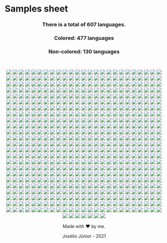 # Samples sheet
<div align="center">

### **There is a total of 607 languages.**
### **Colored: 477 languages**
### **Non-colored: 130 languages**
<br>

![](../lang/1c-enterprise/rounded.svg)
![](../lang/4d/rounded.svg)
![](../lang/abap/rounded.svg)
![](../lang/abap-cds/rounded.svg)
![](../lang/abnf/rounded.svg)
![](../lang/ags-script/rounded.svg)
![](../lang/aidl/rounded.svg)
![](../lang/al/rounded.svg)
![](../lang/ampl/rounded.svg)
![](../lang/antlr/rounded.svg)
![](../lang/api-blueprint/rounded.svg)
![](../lang/apl/rounded.svg)
![](../lang/asl/rounded.svg)
![](../lang/asn.1/rounded.svg)
![](../lang/asp.net/rounded.svg)
![](../lang/ats/rounded.svg)
![](../lang/actionscript/rounded.svg)
![](../lang/ada/rounded.svg)
![](../lang/adobe-font-metrics/rounded.svg)
![](../lang/agda/rounded.svg)
![](../lang/alloy/rounded.svg)
![](../lang/alpine-abuild/rounded.svg)
![](../lang/altium-designer/rounded.svg)
![](../lang/angelscript/rounded.svg)
![](../lang/ant-build-system/rounded.svg)
![](../lang/apacheconf/rounded.svg)
![](../lang/apex/rounded.svg)
![](../lang/apollo-guidance-computer/rounded.svg)
![](../lang/applescript/rounded.svg)
![](../lang/arc/rounded.svg)
![](../lang/asciidoc/rounded.svg)
![](../lang/aspectj/rounded.svg)
![](../lang/assembly/rounded.svg)
![](../lang/astro/rounded.svg)
![](../lang/asymptote/rounded.svg)
![](../lang/augeas/rounded.svg)
![](../lang/autohotkey/rounded.svg)
![](../lang/autoit/rounded.svg)
![](../lang/avro-idl/rounded.svg)
![](../lang/awk/rounded.svg)
![](../lang/basic/rounded.svg)
![](../lang/ballerina/rounded.svg)
![](../lang/batchfile/rounded.svg)
![](../lang/beef/rounded.svg)
![](../lang/befunge/rounded.svg)
![](../lang/bibtex/rounded.svg)
![](../lang/bicep/rounded.svg)
![](../lang/bison/rounded.svg)
![](../lang/bitbake/rounded.svg)
![](../lang/blade/rounded.svg)
![](../lang/blitzbasic/rounded.svg)
![](../lang/blitzmax/rounded.svg)
![](../lang/bluespec/rounded.svg)
![](../lang/boo/rounded.svg)
![](../lang/boogie/rounded.svg)
![](../lang/brainfuck/rounded.svg)
![](../lang/brightscript/rounded.svg)
![](../lang/browserslist/rounded.svg)
![](../lang/c/rounded.svg)
![](../lang/c-sharp/rounded.svg)
![](../lang/c++/rounded.svg)
![](../lang/c-objdump/rounded.svg)
![](../lang/c2hs-haskell/rounded.svg)
![](../lang/cil/rounded.svg)
![](../lang/clips/rounded.svg)
![](../lang/cmake/rounded.svg)
![](../lang/cobol/rounded.svg)
![](../lang/codeowners/rounded.svg)
![](../lang/collada/rounded.svg)
![](../lang/cson/rounded.svg)
![](../lang/css/rounded.svg)
![](../lang/csv/rounded.svg)
![](../lang/cue/rounded.svg)
![](../lang/cweb/rounded.svg)
![](../lang/cabal-config/rounded.svg)
![](../lang/cap'n-proto/rounded.svg)
![](../lang/cartocss/rounded.svg)
![](../lang/ceylon/rounded.svg)
![](../lang/chapel/rounded.svg)
![](../lang/charity/rounded.svg)
![](../lang/chuck/rounded.svg)
![](../lang/cirru/rounded.svg)
![](../lang/clarion/rounded.svg)
![](../lang/classic-asp/rounded.svg)
![](../lang/clean/rounded.svg)
![](../lang/click/rounded.svg)
![](../lang/clojure/rounded.svg)
![](../lang/closure-templates/rounded.svg)
![](../lang/cloud-firestore-security-rules/rounded.svg)
![](../lang/conll-u/rounded.svg)
![](../lang/codeql/rounded.svg)
![](../lang/coffeescript/rounded.svg)
![](../lang/coldfusion/rounded.svg)
![](../lang/coldfusion-cfc/rounded.svg)
![](../lang/common-lisp/rounded.svg)
![](../lang/common-workflow-language/rounded.svg)
![](../lang/component-pascal/rounded.svg)
![](../lang/cool/rounded.svg)
![](../lang/coq/rounded.svg)
![](../lang/cpp-objdump/rounded.svg)
![](../lang/creole/rounded.svg)
![](../lang/crystal/rounded.svg)
![](../lang/csound/rounded.svg)
![](../lang/csound-document/rounded.svg)
![](../lang/csound-score/rounded.svg)
![](../lang/cuda/rounded.svg)
![](../lang/cue-sheet/rounded.svg)
![](../lang/cycript/rounded.svg)
![](../lang/cython/rounded.svg)
![](../lang/d/rounded.svg)
![](../lang/d-objdump/rounded.svg)
![](../lang/digital-command-language/rounded.svg)
![](../lang/dm/rounded.svg)
![](../lang/dns-zone/rounded.svg)
![](../lang/dtrace/rounded.svg)
![](../lang/dafny/rounded.svg)
![](../lang/darcs-patch/rounded.svg)
![](../lang/dart/rounded.svg)
![](../lang/dataweave/rounded.svg)
![](../lang/dhall/rounded.svg)
![](../lang/diff/rounded.svg)
![](../lang/directx-3d-file/rounded.svg)
![](../lang/dockerfile/rounded.svg)
![](../lang/dogescript/rounded.svg)
![](../lang/dylan/rounded.svg)
![](../lang/e/rounded.svg)
![](../lang/e-mail/rounded.svg)
![](../lang/ebnf/rounded.svg)
![](../lang/ecl/rounded.svg)
![](../lang/eclipse/rounded.svg)
![](../lang/ejs/rounded.svg)
![](../lang/eq/rounded.svg)
![](../lang/eagle/rounded.svg)
![](../lang/easybuild/rounded.svg)
![](../lang/ecere-projects/rounded.svg)
![](../lang/editorconfig/rounded.svg)
![](../lang/edje-data-collection/rounded.svg)
![](../lang/eiffel/rounded.svg)
![](../lang/elixir/rounded.svg)
![](../lang/elm/rounded.svg)
![](../lang/emacs-lisp/rounded.svg)
![](../lang/emberscript/rounded.svg)
![](../lang/erlang/rounded.svg)
![](../lang/f-sharp/rounded.svg)
![](../lang/f-asterisk/rounded.svg)
![](../lang/figlet-font/rounded.svg)
![](../lang/flux/rounded.svg)
![](../lang/factor/rounded.svg)
![](../lang/fancy/rounded.svg)
![](../lang/fantom/rounded.svg)
![](../lang/faust/rounded.svg)
![](../lang/fennel/rounded.svg)
![](../lang/filebench-wml/rounded.svg)
![](../lang/filterscript/rounded.svg)
![](../lang/fluent/rounded.svg)
![](../lang/formatted/rounded.svg)
![](../lang/forth/rounded.svg)
![](../lang/fortran/rounded.svg)
![](../lang/fortran-free-form/rounded.svg)
![](../lang/freebasic/rounded.svg)
![](../lang/freemarker/rounded.svg)
![](../lang/frege/rounded.svg)
![](../lang/futhark/rounded.svg)
![](../lang/g-code/rounded.svg)
![](../lang/gaml/rounded.svg)
![](../lang/gams/rounded.svg)
![](../lang/gap/rounded.svg)
![](../lang/gcc-machine-description/rounded.svg)
![](../lang/gdb/rounded.svg)
![](../lang/gdscript/rounded.svg)
![](../lang/gedcom/rounded.svg)
![](../lang/glsl/rounded.svg)
![](../lang/gn/rounded.svg)
![](../lang/game-maker-language/rounded.svg)
![](../lang/gemfile.lock/rounded.svg)
![](../lang/genie/rounded.svg)
![](../lang/genshi/rounded.svg)
![](../lang/gentoo-ebuild/rounded.svg)
![](../lang/gentoo-eclass/rounded.svg)
![](../lang/gerber-image/rounded.svg)
![](../lang/gettext-catalog/rounded.svg)
![](../lang/gherkin/rounded.svg)
![](../lang/git-attributes/rounded.svg)
![](../lang/git-config/rounded.svg)
![](../lang/glyph/rounded.svg)
![](../lang/glyph-bitmap-distribution-format/rounded.svg)
![](../lang/gnuplot/rounded.svg)
![](../lang/go/rounded.svg)
![](../lang/go-checksums/rounded.svg)
![](../lang/go-module/rounded.svg)
![](../lang/golo/rounded.svg)
![](../lang/gosu/rounded.svg)
![](../lang/grace/rounded.svg)
![](../lang/gradle/rounded.svg)
![](../lang/grammatical-framework/rounded.svg)
![](../lang/graph-modeling-language/rounded.svg)
![](../lang/graphql/rounded.svg)
![](../lang/graphviz-(dot)/rounded.svg)
![](../lang/groovy/rounded.svg)
![](../lang/groovy-server-pages/rounded.svg)
![](../lang/haproxy/rounded.svg)
![](../lang/hcl/rounded.svg)
![](../lang/hlsl/rounded.svg)
![](../lang/html/rounded.svg)
![](../lang/html+ecr/rounded.svg)
![](../lang/html+eex/rounded.svg)
![](../lang/html+erb/rounded.svg)
![](../lang/html+php/rounded.svg)
![](../lang/html+razor/rounded.svg)
![](../lang/http/rounded.svg)
![](../lang/hxml/rounded.svg)
![](../lang/hack/rounded.svg)
![](../lang/haml/rounded.svg)
![](../lang/handlebars/rounded.svg)
![](../lang/harbour/rounded.svg)
![](../lang/haskell/rounded.svg)
![](../lang/haxe/rounded.svg)
![](../lang/hiveql/rounded.svg)
![](../lang/holyc/rounded.svg)
![](../lang/hy/rounded.svg)
![](../lang/hyphy/rounded.svg)
![](../lang/idl/rounded.svg)
![](../lang/igor-pro/rounded.svg)
![](../lang/ini/rounded.svg)
![](../lang/irc-log/rounded.svg)
![](../lang/idris/rounded.svg)
![](../lang/ignore-list/rounded.svg)
![](../lang/imagej-macro/rounded.svg)
![](../lang/inform-7/rounded.svg)
![](../lang/inno-setup/rounded.svg)
![](../lang/io/rounded.svg)
![](../lang/ioke/rounded.svg)
![](../lang/isabelle/rounded.svg)
![](../lang/isabelle-root/rounded.svg)
![](../lang/j/rounded.svg)
![](../lang/jar-manifest/rounded.svg)
![](../lang/jflex/rounded.svg)
![](../lang/json/rounded.svg)
![](../lang/json-with-comments/rounded.svg)
![](../lang/json5/rounded.svg)
![](../lang/jsonld/rounded.svg)
![](../lang/jsoniq/rounded.svg)
![](../lang/jasmin/rounded.svg)
![](../lang/java/rounded.svg)
![](../lang/java-properties/rounded.svg)
![](../lang/java-server-pages/rounded.svg)
![](../lang/javascript/rounded.svg)
![](../lang/javascript+erb/rounded.svg)
![](../lang/jinja/rounded.svg)
![](../lang/jison/rounded.svg)
![](../lang/jison-lex/rounded.svg)
![](../lang/jolie/rounded.svg)
![](../lang/jsonnet/rounded.svg)
![](../lang/julia/rounded.svg)
![](../lang/jupyter-notebook/rounded.svg)
![](../lang/krl/rounded.svg)
![](../lang/kaitai-struct/rounded.svg)
![](../lang/kakounescript/rounded.svg)
![](../lang/kicad-layout/rounded.svg)
![](../lang/kicad-legacy-layout/rounded.svg)
![](../lang/kicad-schematic/rounded.svg)
![](../lang/kit/rounded.svg)
![](../lang/kotlin/rounded.svg)
![](../lang/kusto/rounded.svg)
![](../lang/lfe/rounded.svg)
![](../lang/llvm/rounded.svg)
![](../lang/lolcode/rounded.svg)
![](../lang/lsl/rounded.svg)
![](../lang/ltspice-symbol/rounded.svg)
![](../lang/labview/rounded.svg)
![](../lang/lark/rounded.svg)
![](../lang/lasso/rounded.svg)
![](../lang/latte/rounded.svg)
![](../lang/lean/rounded.svg)
![](../lang/less/rounded.svg)
![](../lang/lex/rounded.svg)
![](../lang/lilypond/rounded.svg)
![](../lang/limbo/rounded.svg)
![](../lang/linker-script/rounded.svg)
![](../lang/linux-kernel-module/rounded.svg)
![](../lang/liquid/rounded.svg)
![](../lang/literate-agda/rounded.svg)
![](../lang/literate-coffeescript/rounded.svg)
![](../lang/literate-haskell/rounded.svg)
![](../lang/livescript/rounded.svg)
![](../lang/logos/rounded.svg)
![](../lang/logtalk/rounded.svg)
![](../lang/lookml/rounded.svg)
![](../lang/loomscript/rounded.svg)
![](../lang/lua/rounded.svg)
![](../lang/m/rounded.svg)
![](../lang/m4/rounded.svg)
![](../lang/m4sugar/rounded.svg)
![](../lang/matlab/rounded.svg)
![](../lang/maxscript/rounded.svg)
![](../lang/mlir/rounded.svg)
![](../lang/mql4/rounded.svg)
![](../lang/mql5/rounded.svg)
![](../lang/mtml/rounded.svg)
![](../lang/muf/rounded.svg)
![](../lang/macaulay2/rounded.svg)
![](../lang/makefile/rounded.svg)
![](../lang/mako/rounded.svg)
![](../lang/markdown/rounded.svg)
![](../lang/marko/rounded.svg)
![](../lang/mask/rounded.svg)
![](../lang/mathematica/rounded.svg)
![](../lang/maven-pom/rounded.svg)
![](../lang/max/rounded.svg)
![](../lang/mercury/rounded.svg)
![](../lang/meson/rounded.svg)
![](../lang/metal/rounded.svg)
![](../lang/microsoft-developer-studio-project/rounded.svg)
![](../lang/microsoft-visual-studio-solution/rounded.svg)
![](../lang/minid/rounded.svg)
![](../lang/mirah/rounded.svg)
![](../lang/modelica/rounded.svg)
![](../lang/modula-2/rounded.svg)
![](../lang/modula-3/rounded.svg)
![](../lang/module-management-system/rounded.svg)
![](../lang/monkey/rounded.svg)
![](../lang/moocode/rounded.svg)
![](../lang/moonscript/rounded.svg)
![](../lang/motorola-68k-assembly/rounded.svg)
![](../lang/muse/rounded.svg)
![](../lang/mustache/rounded.svg)
![](../lang/myghty/rounded.svg)
![](../lang/nasl/rounded.svg)
![](../lang/ncl/rounded.svg)
![](../lang/neon/rounded.svg)
![](../lang/nl/rounded.svg)
![](../lang/npm-config/rounded.svg)
![](../lang/nsis/rounded.svg)
![](../lang/nwscript/rounded.svg)
![](../lang/nearley/rounded.svg)
![](../lang/nemerle/rounded.svg)
![](../lang/netlinx/rounded.svg)
![](../lang/netlinx+erb/rounded.svg)
![](../lang/netlogo/rounded.svg)
![](../lang/newlisp/rounded.svg)
![](../lang/nextflow/rounded.svg)
![](../lang/nginx/rounded.svg)
![](../lang/nim/rounded.svg)
![](../lang/ninja/rounded.svg)
![](../lang/nit/rounded.svg)
![](../lang/nix/rounded.svg)
![](../lang/nu/rounded.svg)
![](../lang/numpy/rounded.svg)
![](../lang/nunjucks/rounded.svg)
![](../lang/ocaml/rounded.svg)
![](../lang/objdump/rounded.svg)
![](../lang/object-data-instance-notation/rounded.svg)
![](../lang/objectscript/rounded.svg)
![](../lang/objective-c/rounded.svg)
![](../lang/objective-c++/rounded.svg)
![](../lang/objective-j/rounded.svg)
![](../lang/odin/rounded.svg)
![](../lang/omgrofl/rounded.svg)
![](../lang/opa/rounded.svg)
![](../lang/opal/rounded.svg)
![](../lang/open-policy-agent/rounded.svg)
![](../lang/opencl/rounded.svg)
![](../lang/openedge-abl/rounded.svg)
![](../lang/openqasm/rounded.svg)
![](../lang/openrc-runscript/rounded.svg)
![](../lang/openscad/rounded.svg)
![](../lang/openstep-property-list/rounded.svg)
![](../lang/opentype-feature-file/rounded.svg)
![](../lang/org/rounded.svg)
![](../lang/ox/rounded.svg)
![](../lang/oxygene/rounded.svg)
![](../lang/oz/rounded.svg)
![](../lang/p4/rounded.svg)
![](../lang/peg.js/rounded.svg)
![](../lang/php/rounded.svg)
![](../lang/plsql/rounded.svg)
![](../lang/plpgsql/rounded.svg)
![](../lang/pov-ray-sdl/rounded.svg)
![](../lang/pan/rounded.svg)
![](../lang/papyrus/rounded.svg)
![](../lang/parrot/rounded.svg)
![](../lang/parrot-assembly/rounded.svg)
![](../lang/parrot-internal-representation/rounded.svg)
![](../lang/pascal/rounded.svg)
![](../lang/pawn/rounded.svg)
![](../lang/pep8/rounded.svg)
![](../lang/perl/rounded.svg)
![](../lang/pic/rounded.svg)
![](../lang/pickle/rounded.svg)
![](../lang/picolisp/rounded.svg)
![](../lang/piglatin/rounded.svg)
![](../lang/pike/rounded.svg)
![](../lang/plantuml/rounded.svg)
![](../lang/pod/rounded.svg)
![](../lang/pod-6/rounded.svg)
![](../lang/pogoscript/rounded.svg)
![](../lang/pony/rounded.svg)
![](../lang/postcss/rounded.svg)
![](../lang/postscript/rounded.svg)
![](../lang/powerbuilder/rounded.svg)
![](../lang/powershell/rounded.svg)
![](../lang/prisma/rounded.svg)
![](../lang/processing/rounded.svg)
![](../lang/proguard/rounded.svg)
![](../lang/prolog/rounded.svg)
![](../lang/propeller-spin/rounded.svg)
![](../lang/protocol-buffer/rounded.svg)
![](../lang/public-key/rounded.svg)
![](../lang/pug/rounded.svg)
![](../lang/puppet/rounded.svg)
![](../lang/pure-data/rounded.svg)
![](../lang/purebasic/rounded.svg)
![](../lang/purescript/rounded.svg)
![](../lang/python/rounded.svg)
![](../lang/python-console/rounded.svg)
![](../lang/python-traceback/rounded.svg)
![](../lang/q-sharp/rounded.svg)
![](../lang/qml/rounded.svg)
![](../lang/qmake/rounded.svg)
![](../lang/qt-script/rounded.svg)
![](../lang/quake/rounded.svg)
![](../lang/r/rounded.svg)
![](../lang/raml/rounded.svg)
![](../lang/rdoc/rounded.svg)
![](../lang/realbasic/rounded.svg)
![](../lang/rexx/rounded.svg)
![](../lang/rmarkdown/rounded.svg)
![](../lang/rpc/rounded.svg)
![](../lang/rpm-spec/rounded.svg)
![](../lang/runoff/rounded.svg)
![](../lang/racket/rounded.svg)
![](../lang/ragel/rounded.svg)
![](../lang/raku/rounded.svg)
![](../lang/rascal/rounded.svg)
![](../lang/raw-token-data/rounded.svg)
![](../lang/rescript/rounded.svg)
![](../lang/readline-config/rounded.svg)
![](../lang/reason/rounded.svg)
![](../lang/rebol/rounded.svg)
![](../lang/record-jar/rounded.svg)
![](../lang/red/rounded.svg)
![](../lang/redcode/rounded.svg)
![](../lang/redirect-rules/rounded.svg)
![](../lang/regular-expression/rounded.svg)
![](../lang/ren'py/rounded.svg)
![](../lang/renderscript/rounded.svg)
![](../lang/rich-text-format/rounded.svg)
![](../lang/ring/rounded.svg)
![](../lang/riot/rounded.svg)
![](../lang/robotframework/rounded.svg)
![](../lang/roff/rounded.svg)
![](../lang/roff-manpage/rounded.svg)
![](../lang/rouge/rounded.svg)
![](../lang/ruby/rounded.svg)
![](../lang/rust/rounded.svg)
![](../lang/sas/rounded.svg)
![](../lang/scss/rounded.svg)
![](../lang/selinux-policy/rounded.svg)
![](../lang/smt/rounded.svg)
![](../lang/sparql/rounded.svg)
![](../lang/sqf/rounded.svg)
![](../lang/sql/rounded.svg)
![](../lang/sqlpl/rounded.svg)
![](../lang/srecode-template/rounded.svg)
![](../lang/ssh-config/rounded.svg)
![](../lang/ston/rounded.svg)
![](../lang/svg/rounded.svg)
![](../lang/swig/rounded.svg)
![](../lang/sage/rounded.svg)
![](../lang/saltstack/rounded.svg)
![](../lang/sass/rounded.svg)
![](../lang/scala/rounded.svg)
![](../lang/scaml/rounded.svg)
![](../lang/scheme/rounded.svg)
![](../lang/scilab/rounded.svg)
![](../lang/self/rounded.svg)
![](../lang/shaderlab/rounded.svg)
![](../lang/shell/rounded.svg)
![](../lang/shellsession/rounded.svg)
![](../lang/shen/rounded.svg)
![](../lang/sieve/rounded.svg)
![](../lang/singularity/rounded.svg)
![](../lang/slash/rounded.svg)
![](../lang/slice/rounded.svg)
![](../lang/slim/rounded.svg)
![](../lang/smpl/rounded.svg)
![](../lang/smali/rounded.svg)
![](../lang/smalltalk/rounded.svg)
![](../lang/smarty/rounded.svg)
![](../lang/solidity/rounded.svg)
![](../lang/soong/rounded.svg)
![](../lang/sourcepawn/rounded.svg)
![](../lang/spline-font-database/rounded.svg)
![](../lang/squirrel/rounded.svg)
![](../lang/stan/rounded.svg)
![](../lang/standard-ml/rounded.svg)
![](../lang/starlark/rounded.svg)
![](../lang/stata/rounded.svg)
![](../lang/stringtemplate/rounded.svg)
![](../lang/stylus/rounded.svg)
![](../lang/subrip-text/rounded.svg)
![](../lang/sugarss/rounded.svg)
![](../lang/supercollider/rounded.svg)
![](../lang/svelte/rounded.svg)
![](../lang/swift/rounded.svg)
![](../lang/systemverilog/rounded.svg)
![](../lang/ti-program/rounded.svg)
![](../lang/tla/rounded.svg)
![](../lang/toml/rounded.svg)
![](../lang/tsql/rounded.svg)
![](../lang/tsv/rounded.svg)
![](../lang/tsx/rounded.svg)
![](../lang/txl/rounded.svg)
![](../lang/tcl/rounded.svg)
![](../lang/tcsh/rounded.svg)
![](../lang/tex/rounded.svg)
![](../lang/tea/rounded.svg)
![](../lang/terra/rounded.svg)
![](../lang/texinfo/rounded.svg)
![](../lang/text/rounded.svg)
![](../lang/textmate-properties/rounded.svg)
![](../lang/textile/rounded.svg)
![](../lang/thrift/rounded.svg)
![](../lang/turing/rounded.svg)
![](../lang/turtle/rounded.svg)
![](../lang/twig/rounded.svg)
![](../lang/type-language/rounded.svg)
![](../lang/typescript/rounded.svg)
![](../lang/unified-parallel-c/rounded.svg)
![](../lang/unity3d-asset/rounded.svg)
![](../lang/unix-assembly/rounded.svg)
![](../lang/uno/rounded.svg)
![](../lang/unrealscript/rounded.svg)
![](../lang/urweb/rounded.svg)
![](../lang/v/rounded.svg)
![](../lang/vba/rounded.svg)
![](../lang/vbscript/rounded.svg)
![](../lang/vcl/rounded.svg)
![](../lang/vhdl/rounded.svg)
![](../lang/vala/rounded.svg)
![](../lang/valve-data-format/rounded.svg)
![](../lang/verilog/rounded.svg)
![](../lang/vim-help-file/rounded.svg)
![](../lang/vim-script/rounded.svg)
![](../lang/vim-snippet/rounded.svg)
![](../lang/visual-basic-.net/rounded.svg)
![](../lang/volt/rounded.svg)
![](../lang/vue/rounded.svg)
![](../lang/wavefront-material/rounded.svg)
![](../lang/wavefront-object/rounded.svg)
![](../lang/web-ontology-language/rounded.svg)
![](../lang/webassembly/rounded.svg)
![](../lang/webidl/rounded.svg)
![](../lang/webvtt/rounded.svg)
![](../lang/wget-config/rounded.svg)
![](../lang/wikitext/rounded.svg)
![](../lang/windows-registry-entries/rounded.svg)
![](../lang/wollok/rounded.svg)
![](../lang/world-of-warcraft-addon-data/rounded.svg)
![](../lang/x-bitmap/rounded.svg)
![](../lang/x-font-directory-index/rounded.svg)
![](../lang/x-pixmap/rounded.svg)
![](../lang/x10/rounded.svg)
![](../lang/xc/rounded.svg)
![](../lang/xcompose/rounded.svg)
![](../lang/xml/rounded.svg)
![](../lang/xml-property-list/rounded.svg)
![](../lang/xpages/rounded.svg)
![](../lang/xproc/rounded.svg)
![](../lang/xquery/rounded.svg)
![](../lang/xs/rounded.svg)
![](../lang/xslt/rounded.svg)
![](../lang/xojo/rounded.svg)
![](../lang/xonsh/rounded.svg)
![](../lang/xtend/rounded.svg)
![](../lang/yaml/rounded.svg)
![](../lang/yang/rounded.svg)
![](../lang/yara/rounded.svg)
![](../lang/yasnippet/rounded.svg)
![](../lang/yacc/rounded.svg)
![](../lang/zap/rounded.svg)
![](../lang/zil/rounded.svg)
![](../lang/zeek/rounded.svg)
![](../lang/zenscript/rounded.svg)
![](../lang/zephir/rounded.svg)
![](../lang/zig/rounded.svg)
![](../lang/zimpl/rounded.svg)
![](../lang/curl-config/rounded.svg)
![](../lang/desktop/rounded.svg)
![](../lang/dirs/rounded.svg)
![](../lang/ec/rounded.svg)
![](../lang/edn/rounded.svg)
![](../lang/fish/rounded.svg)
![](../lang/jq/rounded.svg)
![](../lang/mirc-script/rounded.svg)
![](../lang/mcfunction/rounded.svg)
![](../lang/mupad/rounded.svg)
![](../lang/nanorc/rounded.svg)
![](../lang/nesc/rounded.svg)
![](../lang/ooc/rounded.svg)
![](../lang/q/rounded.svg)
![](../lang/restructuredtext/rounded.svg)
![](../lang/robots.txt/rounded.svg)
![](../lang/sed/rounded.svg)
![](../lang/wdl/rounded.svg)
![](../lang/wisp/rounded.svg)
![](../lang/xbase/rounded.svg)


Made with ❤ by me.

Josélio Júnior - 2021

</div>